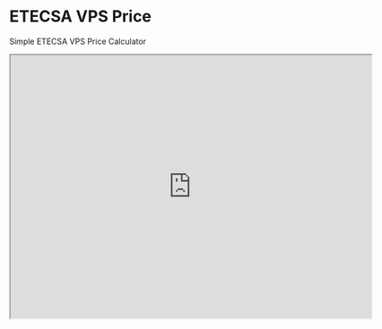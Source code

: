 # ETECSA VPS Price

Simple ETECSA VPS Price Calculator

<iframe src="https://etecsa-vps-price.netlify.app/" width="644" height="470">
<a href="https://etecsa-vps-price.netlify.app/">Web</a>
</iframe>
